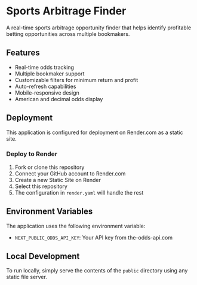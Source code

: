 # Sports Arbitrage Finder

A real-time sports arbitrage opportunity finder that helps identify profitable betting opportunities across multiple bookmakers.

## Features

- Real-time odds tracking
- Multiple bookmaker support
- Customizable filters for minimum return and profit
- Auto-refresh capabilities
- Mobile-responsive design
- American and decimal odds display

## Deployment

This application is configured for deployment on Render.com as a static site.

### Deploy to Render

1. Fork or clone this repository
2. Connect your GitHub account to Render.com
3. Create a new Static Site on Render
4. Select this repository
5. The configuration in `render.yaml` will handle the rest

## Environment Variables

The application uses the following environment variable:

- `NEXT_PUBLIC_ODDS_API_KEY`: Your API key from the-odds-api.com

## Local Development

To run locally, simply serve the contents of the `public` directory using any static file server. 
